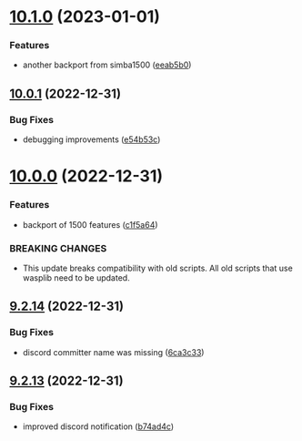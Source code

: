 # [10.1.0](https://github.com/Torwent/WaspLib/compare/v10.0.1...v10.1.0) (2023-01-01)


### Features

* another backport from simba1500 ([eeab5b0](https://github.com/Torwent/WaspLib/commit/eeab5b09a7f01a94bba80a85bf832769518a9155))



## [10.0.1](https://github.com/Torwent/WaspLib/compare/v10.0.0...v10.0.1) (2022-12-31)


### Bug Fixes

* debugging improvements ([e54b53c](https://github.com/Torwent/WaspLib/commit/e54b53ce9e7369a9dc3fd923ad1245bd4d25ae22))



# [10.0.0](https://github.com/Torwent/WaspLib/compare/v9.2.14...v10.0.0) (2022-12-31)


### Features

* backport of 1500 features ([c1f5a64](https://github.com/Torwent/WaspLib/commit/c1f5a645b2aaf664a5ee420a3a53c03e33bc3953))


### BREAKING CHANGES

* This update breaks compatibility with old scripts. All old scripts that use wasplib need to be updated.



## [9.2.14](https://github.com/Torwent/WaspLib/compare/v9.2.13...v9.2.14) (2022-12-31)


### Bug Fixes

* discord committer name was missing ([6ca3c33](https://github.com/Torwent/WaspLib/commit/6ca3c33ef961c78d09f574c7e1e72db0d54c65f5))



## [9.2.13](https://github.com/Torwent/WaspLib/compare/v9.2.12...v9.2.13) (2022-12-31)


### Bug Fixes

* improved discord notification ([b74ad4c](https://github.com/Torwent/WaspLib/commit/b74ad4ca78b46eb3c2d3853ce125699d85e87fdb))



